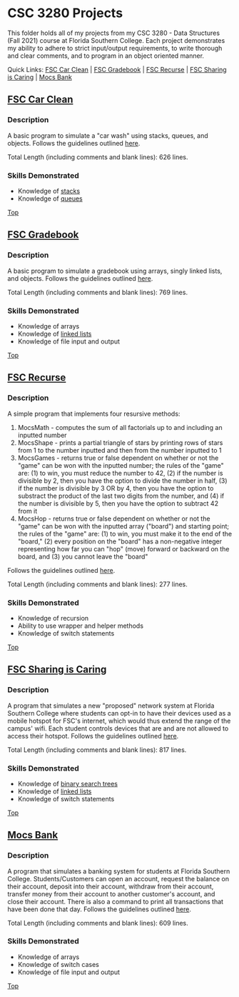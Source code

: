 # CSC 3280 Projects
This folder holds all of my projects from my CSC 3280 - Data Structures (Fall 2021) course at Florida Southern College. Each project demonstrates my ability to adhere to strict input/output requirements, to write thorough and clear comments, and to program in an object oriented manner.

Quick Links: [FSC Car Clean](https://github.com/JacobKnox/Jacob-Knox-Projects/blob/main/CSC%203280#fsc-car-clean) | [FSC Gradebook](https://github.com/JacobKnox/Jacob-Knox-Projects/blob/main/CSC%203280#fsc-gradebook) | [FSC Recurse](https://github.com/JacobKnox/Jacob-Knox-Projects/blob/main/CSC%203280#fsc-recurse) | [FSC Sharing is Caring](https://github.com/JacobKnox/Jacob-Knox-Projects/blob/main/CSC%203280#fsc-sharing-is-caring) | [Mocs Bank](https://github.com/JacobKnox/Jacob-Knox-Projects/blob/main/CSC%203280#mocs-bank)
## [FSC Car Clean](https://github.com/JacobKnox/Jacob-Knox-Projects/tree/main/CSC%203280/FSCcarClean)
### Description
A basic program to simulate a "car wash" using stacks, queues, and objects. Follows the guidelines outlined [here](https://github.com/JacobKnox/Jacob-Knox-Projects/blob/main/CSC%203280/Program%20Guidelines/CSC3280_Program4_Fall2021.pdf).

Total Length (including comments and blank lines): 626 lines.
### Skills Demonstrated
- Knowledge of [stacks](https://github.com/JacobKnox/Jacob-Knox-Projects/blob/main/CSC%203280/FSCcarClean/FSCvouchers.java)
- Knowledge of [queues](https://github.com/JacobKnox/Jacob-Knox-Projects/blob/main/CSC%203280/FSCcarClean/FSCcarCleanQ.java)

[Top](https://github.com/JacobKnox/Jacob-Knox-Projects/blob/main/CSC%203280#readme)

## [FSC Gradebook](https://github.com/JacobKnox/Jacob-Knox-Projects/tree/main/CSC%203280/FSCgradeBook)
### Description
A basic program to simulate a gradebook using arrays, singly linked lists, and objects. Follows the guidelines outlined [here](https://github.com/JacobKnox/Jacob-Knox-Projects/blob/main/CSC%203280/Program%20Guidelines/CSC3280_Program2_Fall2021.pdf).

Total Length (including comments and blank lines): 769 lines.
### Skills Demonstrated
- Knowledge of arrays
- Knowledge of [linked lists](https://github.com/JacobKnox/Jacob-Knox-Projects/blob/main/CSC%203280/FSCgradeBook/FSCcourseRoster.java)
- Knowledge of file input and output

[Top](https://github.com/JacobKnox/Jacob-Knox-Projects/blob/main/CSC%203280#readme)
## [FSC Recurse](https://github.com/JacobKnox/Jacob-Knox-Projects/tree/main/CSC%203280/FSCrecurse)
### Description
A simple program that implements four resursive methods:
1. MocsMath - computes the sum of all factorials up to and including an inputted number
2. MocsShape - prints a partial triangle of stars by printing rows of stars from 1 to the number inputted and then from the number inputted to 1
3. MocsGames - returns true or false dependent on whether or not the "game" can be won with the inputted number; the rules of the "game" are: (1) to win, you must reduce the number to 42, (2) if the number is divisible by 2, then you have the option to divide the number in half, (3) if the number is divisible by 3 OR by 4, then you have the option to substract the product of the last two digits from the number, and (4) if the number is divisible by 5, then you have the option to subtract 42 from it
4. MocsHop - returns true or false dependent on whether or not the "game" can be won with the inputted array ("board") and starting point; the rules of the "game" are: (1) to win, you must make it to the end of the "board," (2) every position on the "board" has a non-negative integer representing how far you can "hop" (move) forward or backward on the board, and (3) you cannot leave the "board"

Follows the guidelines outlined [here](https://github.com/JacobKnox/Jacob-Knox-Projects/blob/main/CSC%203280/Program%20Guidelines/CSC3280_Program3_Fall2021.pdf).

Total Length (including comments and blank lines): 277 lines.
### Skills Demonstrated
- Knowledge of recursion
- Ability to use wrapper and helper methods
- Knowledge of switch statements

[Top](https://github.com/JacobKnox/Jacob-Knox-Projects/blob/main/CSC%203280#readme)
## [FSC Sharing is Caring](https://github.com/JacobKnox/Jacob-Knox-Projects/tree/main/CSC%203280/FSCsharingiscaring)
### Description
A program that simulates a new "proposed" network system at Florida Southern College where students can opt-in to have their devices used as a mobile hotspot for FSC's internet, which would thus extend the range of the campus' wifi. Each student controls devices that are and are not allowed to access their hotspot. Follows the guidelines outlined [here](https://github.com/JacobKnox/Jacob-Knox-Projects/blob/main/CSC%203280/Program%20Guidelines/CSC3280_Program5_Fall2021.pdf).

Total Length (including comments and blank lines): 817 lines.
### Skills Demonstrated
- Knowledge of [binary search trees](https://github.com/JacobKnox/Jacob-Knox-Projects/blob/main/CSC%203280/FSCsharingiscaring/FSCscBST.java)
- Knowledge of [linked lists](https://github.com/JacobKnox/Jacob-Knox-Projects/blob/main/CSC%203280/FSCsharingiscaring/FSCscLinkedDevices.java)
- Knowledge of switch statements

[Top](https://github.com/JacobKnox/Jacob-Knox-Projects/blob/main/CSC%203280#readme)
## [Mocs Bank](https://github.com/JacobKnox/Jacob-Knox-Projects/tree/main/CSC%203280/MocsBank)
### Description
A program that simulates a banking system for students at Florida Southern College. Students/Customers can open an account, request the balance on their account, deposit into their account, withdraw from their account, transfer money from their account to another customer's account, and close their account. There is also a command to print all transactions that have been done that day. Follows the guidelines outlined [here](https://github.com/JacobKnox/Jacob-Knox-Projects/blob/main/CSC%203280/Program%20Guidelines/CSC3280_Program1_Fall2021.pdf).

Total Length (including comments and blank lines): 609 lines.
### Skills Demonstrated
- Knowledge of arrays
- Knowledge of switch cases
- Knowledge of file input and output

[Top](https://github.com/JacobKnox/Jacob-Knox-Projects/blob/main/CSC%203280#readme)
